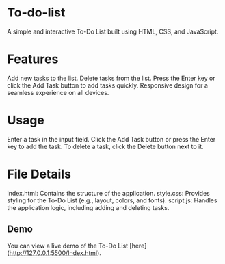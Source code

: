 # To-do-list
 
A simple and interactive To-Do List built using HTML, CSS, and JavaScript.

# Features
Add new tasks to the list.
Delete tasks from the list.
Press the Enter key or click the Add Task button to add tasks quickly.
Responsive design for a seamless experience on all devices.

# Usage
Enter a task in the input field.
Click the Add Task button or press the Enter key to add the task.
To delete a task, click the Delete button next to it.

# File Details
index.html: Contains the structure of the application.
style.css: Provides styling for the To-Do List (e.g., layout, colors, and fonts).
script.js: Handles the application logic, including adding and deleting tasks.

## Demo

You can view a live demo of the To-Do List [here] (http://127.0.0.1:5500/Index.html).
